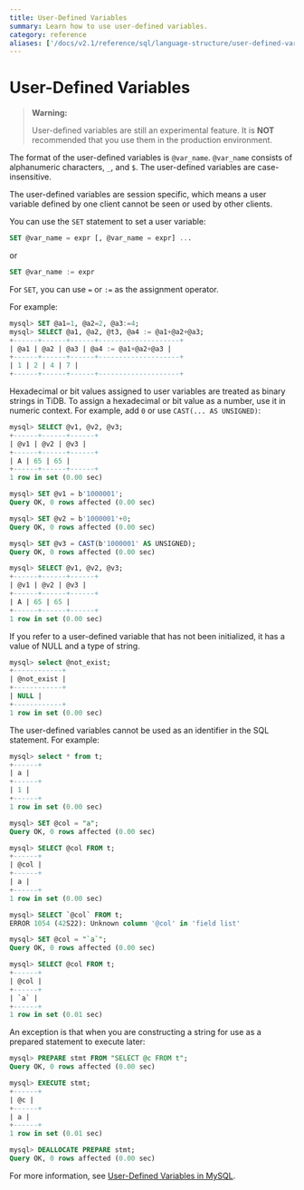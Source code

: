 ```yaml
---
title: User-Defined Variables
summary: Learn how to use user-defined variables.
category: reference
aliases: ['/docs/v2.1/reference/sql/language-structure/user-defined-variables/']
---
```


# User-Defined Variables

> **Warning:**
>
> User-defined variables are still an experimental feature. It is **NOT** recommended that you use them in the production environment.

The format of the user-defined variables is `@var_name`. `@var_name` consists of alphanumeric characters, `_`, and `$`. The user-defined variables are case-insensitive.

The user-defined variables are session specific, which means a user variable defined by one client cannot be seen or used by other clients.

You can use the `SET` statement to set a user variable:

```sql
SET @var_name = expr [, @var_name = expr] ...
```

or

```sql
SET @var_name := expr
```

For `SET`, you can use `=` or `:=` as the assignment operator.

For example:

```sql
mysql> SET @a1=1, @a2=2, @a3:=4;
mysql> SELECT @a1, @a2, @t3, @a4 := @a1+@a2+@a3;
+------+------+------+--------------------+
| @a1 | @a2 | @a3 | @a4 := @a1+@a2+@a3 |
+------+------+------+--------------------+
| 1 | 2 | 4 | 7 |
+------+------+------+--------------------+
```

Hexadecimal or bit values assigned to user variables are treated as binary strings in TiDB. To assign a hexadecimal or bit value as a number, use it in numeric context. For example, add `0` or use `CAST(... AS UNSIGNED)`:

```sql
mysql> SELECT @v1, @v2, @v3;
+------+------+------+
| @v1 | @v2 | @v3 |
+------+------+------+
| A | 65 | 65 |
+------+------+------+
1 row in set (0.00 sec)

mysql> SET @v1 = b'1000001';
Query OK, 0 rows affected (0.00 sec)

mysql> SET @v2 = b'1000001'+0;
Query OK, 0 rows affected (0.00 sec)

mysql> SET @v3 = CAST(b'1000001' AS UNSIGNED);
Query OK, 0 rows affected (0.00 sec)

mysql> SELECT @v1, @v2, @v3;
+------+------+------+
| @v1 | @v2 | @v3 |
+------+------+------+
| A | 65 | 65 |
+------+------+------+
1 row in set (0.00 sec)
```

If you refer to a user-defined variable that has not been initialized, it has a value of NULL and a type of string.

```sql
mysql> select @not_exist;
+------------+
| @not_exist |
+------------+
| NULL |
+------------+
1 row in set (0.00 sec)
```

The user-defined variables cannot be used as an identifier in the SQL statement. For example:

```sql
mysql> select * from t;
+------+
| a |
+------+
| 1 |
+------+
1 row in set (0.00 sec)

mysql> SET @col = "a";
Query OK, 0 rows affected (0.00 sec)

mysql> SELECT @col FROM t;
+------+
| @col |
+------+
| a |
+------+
1 row in set (0.00 sec)

mysql> SELECT `@col` FROM t;
ERROR 1054 (42S22): Unknown column '@col' in 'field list'

mysql> SET @col = "`a`";
Query OK, 0 rows affected (0.00 sec)

mysql> SELECT @col FROM t;
+------+
| @col |
+------+
| `a` |
+------+
1 row in set (0.01 sec)
```

An exception is that when you are constructing a string for use as a prepared statement to execute later:

```sql
mysql> PREPARE stmt FROM "SELECT @c FROM t";
Query OK, 0 rows affected (0.00 sec)

mysql> EXECUTE stmt;
+------+
| @c |
+------+
| a |
+------+
1 row in set (0.01 sec)

mysql> DEALLOCATE PREPARE stmt;
Query OK, 0 rows affected (0.00 sec)
```

For more information, see [User-Defined Variables in MySQL](https://dev.mysql.com/doc/refman/5.7/en/user-variables.html).

